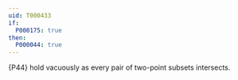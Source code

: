 ```yaml
---
uid: T000433
if:
  P000175: true
then:
  P000044: true
---
```


{P44} hold vacuously as every pair of two-point subsets intersects.
